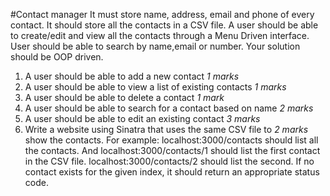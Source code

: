#Contact manager
It must store name, address, email and phone of every contact.
It should store all the contacts in a CSV file. A user should be able to create/edit
and view all the contacts through a Menu Driven interface.
User should be able to search by name,email or number. Your solution should be OOP driven.

  1. A user should be able to add a new contact *1 marks*
  2. A user should be able to view a list of existing contacts *1 marks*
  3. A user should be able to delete a contact *1 mark*
  4. A user should be able to search for a contact based on name *2 marks*
  5. A user should be able to edit an existing contact *3 marks*
  6. Write a website using Sinatra that uses the same CSV file to *2 marks*
      show the contacts. For example: localhost:3000/contacts should list all the
      contacts. And localhost:3000/contacts/1 should list the first contact in the
      CSV file. localhost:3000/contacts/2 should list the second. If no contact exists
      for the given index, it should return an appropriate status code.
